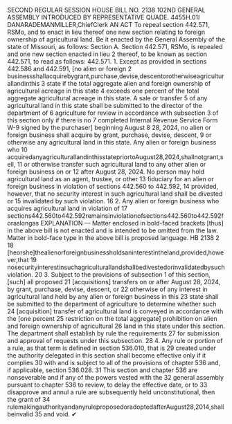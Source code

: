 SECOND REGULAR SESSION
HOUSE BILL NO. 2138
102ND GENERAL ASSEMBLY
INTRODUCED BY REPRESENTATIVE QUADE.
4455H.01I DANARADEMANMILLER,ChiefClerk
AN ACT
To repeal section 442.571, RSMo, and to enact in lieu thereof one new section relating to
foreign ownership of agricultural land.
Be it enacted by the General Assembly of the state of Missouri, as follows:
Section A. Section 442.571, RSMo, is repealed and one new section enacted in lieu
2 thereof, to be known as section 442.571, to read as follows:
442.571. 1. Except as provided in sections 442.586 and 442.591, [no alien or foreign
2 businessshallacquirebygrant,purchase,devise,descentorotherwiseagriculturallandinthis
3 state if the total aggregate alien and foreign ownership of agricultural acreage in this state
4 exceeds one percent of the total aggregate agricultural acreage in this state. A sale or transfer
5 of any agricultural land in this state shall be submitted to the director of the department of
6 agriculture for review in accordance with subsection 3 of this section only if there is no
7 completed Internal Revenue Service Form W-9 signed by the purchaser] beginning August
8 28, 2024, no alien or foreign business shall acquire by grant, purchase, devise, descent,
9 or otherwise any agricultural land in this state. Any alien or foreign business who
10 acquiredanyagriculturallandinthisstatepriortoAugust28,2024,shallnotgrant,sell,
11 or otherwise transfer such agricultural land to any other alien or foreign business on or
12 after August 28, 2024. No person may hold agricultural land as an agent, trustee, or other
13 fiduciary for an alien or foreign business in violation of sections 442.560 to 442.592,
14 provided, however, that no security interest in such agricultural land shall be divested or
15 invalidated by such violation.
16 2. Any alien or foreign business who acquires agricultural land in violation of
17 sections442.560to442.592remainsinviolationofsections442.560to442.592foraslongas
EXPLANATION — Matter enclosed in bold-faced brackets [thus] in the above bill is not enacted and is
intended to be omitted from the law. Matter in bold-face type in the above bill is proposed language.
HB 2138 2
18 [heorshe]thealienorforeignbusinessholdsaninterestintheland,provided,however,that
19 nosecurityinterestinsuchagriculturallandshallbedivestedorinvalidatedbysuchviolation.
20 3. Subject to the provisions of subsection 1 of this section, [such] all proposed
21 [acquisitions] transfers on or after August 28, 2024, by grant, purchase, devise, descent, or
22 otherwise of any interest in agricultural land held by any alien or foreign business in this
23 state shall be submitted to the department of agriculture to determine whether such
24 [acquisition] transfer of agricultural land is conveyed in accordance with the [one percent
25 restriction on the total aggregate] prohibition on alien and foreign ownership of agricultural
26 land in this state under this section. The department shall establish by rule the requirements
27 for submission and approval of requests under this subsection.
28 4. Any rule or portion of a rule, as that term is defined in section 536.010, that is
29 created under the authority delegated in this section shall become effective only if it complies
30 with and is subject to all of the provisions of chapter 536 and, if applicable, section 536.028.
31 This section and chapter 536 are nonseverable and if any of the powers vested with the
32 general assembly pursuant to chapter 536 to review, to delay the effective date, or to
33 disapprove and annul a rule are subsequently held unconstitutional, then the grant of
34 rulemakingauthorityandanyruleproposedoradoptedafterAugust28,2014,shallbeinvalid
35 and void.
✔